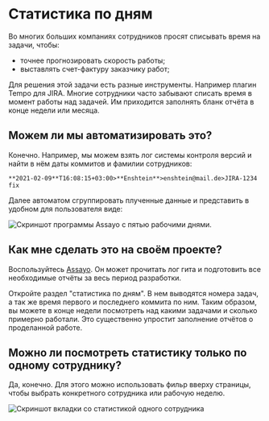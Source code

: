 [title]:# "Учёт рабочего времени"
[short]:# "Автоматический отчёт о работе за день по логам git"
[long]:# "Если вам нужно каждый день списывать время на задачи, то этот процесс можно автоматизировать. Assayo может показать кто, когда и какую задачу делал."
[tags]:# "git, bitbucket, gitlab, log, stat, statistic, гит, лог, статистика, анализ,  список задач, tempo, time tracking, время, списание времени, трекинг, учёт, рабочее, график, табель"
[recommendations]:# "team_year, recommendations"

# Статистика по дням

Во многих больших компаниях сотрудников просят списывать время на задачи, чтобы:
- точнее прогнозировать скорость работы;
- выставлять счет-фактуру заказчику работ;

Для решения этой задачи есть разные инструменты. Например плагин Tempo для JIRA. Многие сотрудники часто забывают списать время в момент работы над задачей. Им приходится заполнять бланк отчёта в конце недели или месяца.

## Можем ли мы автоматизировать это?

Конечно. Например, мы можем взять лог системы контроля версий и найти в нём даты коммитов и фамилии сотрудников:

```
**2021-02-09**T16:08:15+03:00>**Enshtein**>enshtein@mail.de>JIRA-1234 fix
```

Далее автоматом сгруппировать плученные данные и представить в удобном для пользователя виде:

<img src="../../../assets/images/assayo/team_day.png" title="Скриншот программы Assayo c пятью рабочими днями." />

## Как мне сделать это на своём проекте?

Воспользуйтесь [Assayo](/). Он может прочитать лог гита и подготовить все необходимые отчёты за весь период разработки.

Откройте раздел "статистика по дням". В нем выводятся номера задач, а так же время первого и последнего коммита по ним. Таким образом, вы можете в конце недели посмотреть над какими задачами и сколько примерно работали. Это существенно упростит заполнение отчётов о проделанной работе.

## Можно ли посмотреть статистику только по одному сотруднику?

Да, конечно. Для этого можно использовать фильр вверху страницы, чтобы выбрать конкретного сотрудника или рабочую неделю.

<img src="../../../assets/images/assayo/team_day_2.png" title="Скриншот вкладки со статистикой одного сотрудника" />